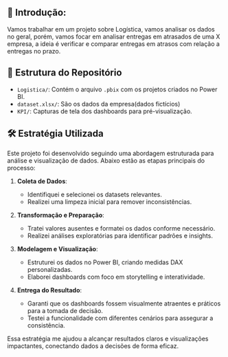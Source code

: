 ## 📝 Introdução:

Vamos trabalhar em um projeto sobre Logística, vamos analisar os dados no geral, porém, vamos focar em 
analisar entregas em atrasados de uma X empresa, a ideia é verificar e comparar entregas em atrasos com relação a entregas no prazo.

## 📂 Estrutura do Repositório
- `Logistica/`: Contém o arquivo `.pbix` com os projetos criados no Power BI.
- `dataset.xlsx/`: São os dados da empresa(dados fictícios) 
- `KPI/`: Capturas de tela dos dashboards para pré-visualização.



## 🛠 Estratégia Utilizada
Este projeto foi desenvolvido seguindo uma abordagem estruturada para análise e visualização de dados. Abaixo estão as etapas principais do processo:

1. **Coleta de Dados**:
   - Identifiquei e selecionei os datasets relevantes.
   - Realizei uma limpeza inicial para remover inconsistências.

2. **Transformação e Preparação**:
   - Tratei valores ausentes e formatei os dados conforme necessário.
   - Realizei análises exploratórias para identificar padrões e insights.

3. **Modelagem e Visualização**:
   - Estruturei os dados no Power BI, criando medidas DAX personalizadas.
   - Elaborei dashboards com foco em storytelling e interatividade.

4. **Entrega do Resultado**:
   - Garanti que os dashboards fossem visualmente atraentes e práticos para a tomada de decisão.
   - Testei a funcionalidade com diferentes cenários para assegurar a consistência.

Essa estratégia me ajudou a alcançar resultados claros e visualizações impactantes, conectando dados a decisões de forma eficaz.
